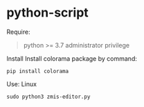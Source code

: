 # python-script
Require:
  > python >= 3.7
  > administrator privilege

Install
  Install colorama package by command: 
  ```
  pip install colorama
  ```

Use:
  Linux
  ```  
  sudo python3 zmis-editor.py
  ```
